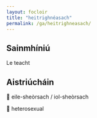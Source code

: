 ```yaml
---
layout: focloir
title: "heitrighnéasach"
permalink: /ga/heitrighneasach/
---
```


## Sainmhíniú

Le teacht

## Aistriúcháin

&#x1f3f4;&#xe0067;&#xe0062;&#xe0073;&#xe0063;&#xe0074;&#xe007f; eile-sheòrsach / iol-sheòrsach

&#x1f3f4;&#xe0067;&#xe0062;&#xe0065;&#xe006e;&#xe0067;&#xe007f; heterosexual

